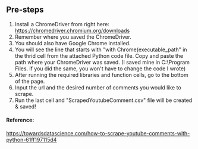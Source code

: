 ## Pre-steps
1. Install a ChromeDriver from right here: https://chromedriver.chromium.org/downloads
2. Remember where you saved the ChromeDriver.
3. You should also have Google Chrome installed.
4. You will see the line that starts with "with Chrome(executable_path" in the thrid cell from the attached Python code file. Copy and paste the path where your ChromeDriver was saved. (I saved mine in C:\Program Files. if you did the same, you won't have to change the code I wrote)
5. After running the required libraries and function cells, go to the bottom of the page.
6. Input the url and the desired number of comments you would like to scrape.
7. Run the last cell and "ScrapedYoutubeComment.csv" file will be created & saved!


#### Reference:
https://towardsdatascience.com/how-to-scrape-youtube-comments-with-python-61ff197115d4
